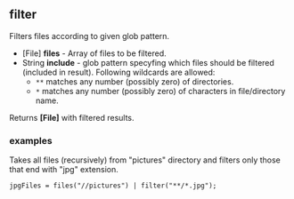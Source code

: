 ## filter

Filters files according to given glob pattern.

 * [File] __files__ - Array of files to be filtered.
 * String __include__ - glob pattern specyfing which files should be filtered
(included in result). Following wildcards are allowed:
   * `**` matches any number (possibly zero) of directories.
   * `*` matches any number (possibly zero) of characters in file/directory name.

Returns __[File]__ with filtered results.

### examples

Takes all files (recursively) from "pictures" directory and filters only those that end with "jpg" extension.

```
jpgFiles = files("//pictures") | filter("**/*.jpg");
```
